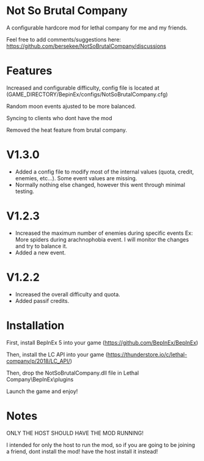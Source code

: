 # Not So Brutal Company
A configurable hardcore mod for lethal company for me and my friends.

Feel free to add comments/suggestions here: https://github.com/bersekee/NotSoBrutalCompany/discussions

# Features
Increased and configurable difficulty, config file is located at (GAME_DIRECTORY/BepinEx/configs/NotSoBrutalCompany.cfg)

Random moon events ajusted to be more balanced.

Syncing to clients who dont have the mod

Removed the heat feature from brutal company.

# V1.3.0
- Added a config file to modify most of the internal values (quota, credit, enemies, etc...). Some event values are missing.
- Normally nothing else changed, however this went through minimal testing.

# V1.2.3
- Increased the maximum number of enemies during specific events Ex: More spiders during arachnophobia event. I will monitor the changes and try to balance it.
- Added a new event.

# V1.2.2
- Increased the overall difficulty and quota.
- Added passif credits.

# Installation
First, install BepInEx 5 into your game
(https://github.com/BepInEx/BepInEx)

Then, install the LC API into your game
(https://thunderstore.io/c/lethal-company/p/2018/LC_API/)

Then, drop the NotSoBrutalCompany.dll file in Lethal Company\BepInEx\plugins

Launch the game and enjoy!

# Notes
ONLY THE HOST SHOULD HAVE THE MOD RUNNING!

I intended for only the host to run the mod, so if you are going to be joining a friend, dont install the mod! have the host install it instead!